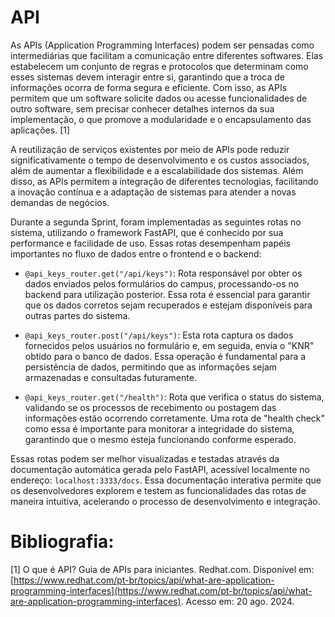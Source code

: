 # API

As APIs (Application Programming Interfaces) podem ser pensadas como intermediárias que facilitam a comunicação entre diferentes softwares. Elas estabelecem um conjunto de regras e protocolos que determinam como esses sistemas devem interagir entre si, garantindo que a troca de informações ocorra de forma segura e eficiente. Com isso, as APIs permitem que um software solicite dados ou acesse funcionalidades de outro software, sem precisar conhecer detalhes internos da sua implementação, o que promove a modularidade e o encapsulamento das aplicações. [1]

A reutilização de serviços existentes por meio de APIs pode reduzir significativamente o tempo de desenvolvimento e os custos associados, além de aumentar a flexibilidade e a escalabilidade dos sistemas. Além disso, as APIs permitem a integração de diferentes tecnologias, facilitando a inovação contínua e a adaptação de sistemas para atender a novas demandas de negócios.

Durante a segunda Sprint, foram implementadas as seguintes rotas no sistema, utilizando o framework FastAPI, que é conhecido por sua performance e facilidade de uso. Essas rotas desempenham papéis importantes no fluxo de dados entre o frontend e o backend:

- `@api_keys_router.get("/api/keys")`: Rota responsável por obter os dados enviados pelos formulários do campus, processando-os no backend para utilização posterior. Essa rota é essencial para garantir que os dados corretos sejam recuperados e estejam disponíveis para outras partes do sistema.

- `@api_keys_router.post("/api/keys")`: Esta rota captura os dados fornecidos pelos usuários no formulário e, em seguida, envia o "KNR" obtido para o banco de dados. Essa operação é fundamental para a persistência de dados, permitindo que as informações sejam armazenadas e consultadas futuramente.

- `@api_keys_router.get("/health")`: Rota que verifica o status do sistema, validando se os processos de recebimento ou postagem das informações estão ocorrendo corretamente. Uma rota de "health check" como essa é importante para monitorar a integridade do sistema, garantindo que o mesmo esteja funcionando conforme esperado.

Essas rotas podem ser melhor visualizadas e testadas através da documentação automática gerada pelo FastAPI, acessível localmente no endereço: `localhost:3333/docs`. Essa documentação interativa permite que os desenvolvedores explorem e testem as funcionalidades das rotas de maneira intuitiva, acelerando o processo de desenvolvimento e integração.

# Bibliografia:

[1] O que é API? Guia de APIs para iniciantes. Redhat.com. Disponível em: [https://www.redhat.com/pt-br/topics/api/what-are-application-programming-interfaces](https://www.redhat.com/pt-br/topics/api/what-are-application-programming-interfaces). Acesso em: 20 ago. 2024.


‌